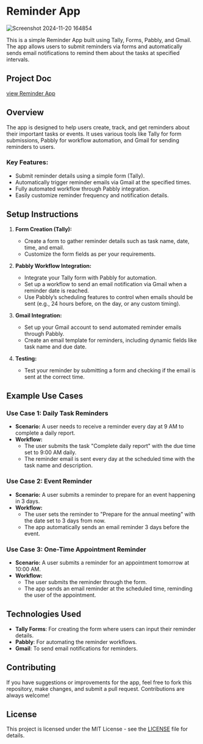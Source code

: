 # Reminder App
![Screenshot 2024-11-20 164854](https://github.com/user-attachments/assets/8321b371-d47d-418c-aa9b-6db51f981615)


This is a simple Reminder App built using Tally, Forms, Pabbly, and Gmail. The app allows users to submit reminders via forms and automatically sends email notifications to remind them about the tasks at specified intervals.
## Project Doc
[view Reminder App](https://tally.so/r/3EBx2L)

## Overview

The app is designed to help users create, track, and get reminders about their important tasks or events. It uses various tools like Tally for form submissions, Pabbly for workflow automation, and Gmail for sending reminders to users.
### Key Features:
- Submit reminder details using a simple form (Tally).
- Automatically trigger reminder emails via Gmail at the specified times.
- Fully automated workflow through Pabbly integration.
- Easily customize reminder frequency and notification details.

## Setup Instructions

1. **Form Creation (Tally):**
   - Create a form to gather reminder details such as task name, date, time, and email.
   - Customize the form fields as per your requirements.

2. **Pabbly Workflow Integration:**
   - Integrate your Tally form with Pabbly for automation.
   - Set up a workflow to send an email notification via Gmail when a reminder date is reached.
   - Use Pabbly’s scheduling features to control when emails should be sent (e.g., 24 hours before, on the day, or any custom timing).

3. **Gmail Integration:**
   - Set up your Gmail account to send automated reminder emails through Pabbly.
   - Create an email template for reminders, including dynamic fields like task name and due date.

4. **Testing:**
   - Test your reminder by submitting a form and checking if the email is sent at the correct time.

## Example Use Cases

### Use Case 1: Daily Task Reminders
- **Scenario:** A user needs to receive a reminder every day at 9 AM to complete a daily report.
- **Workflow:**
  - The user submits the task "Complete daily report" with the due time set to 9:00 AM daily.
  - The reminder email is sent every day at the scheduled time with the task name and description.

### Use Case 2: Event Reminder
- **Scenario:** A user submits a reminder to prepare for an event happening in 3 days.
- **Workflow:**
  - The user sets the reminder to "Prepare for the annual meeting" with the date set to 3 days from now.
  - The app automatically sends an email reminder 3 days before the event.

### Use Case 3: One-Time Appointment Reminder
- **Scenario:** A user submits a reminder for an appointment tomorrow at 10:00 AM.
- **Workflow:**
  - The user submits the reminder through the form.
  - The app sends an email reminder at the scheduled time, reminding the user of the appointment.

## Technologies Used
- **Tally Forms**: For creating the form where users can input their reminder details.
- **Pabbly**: For automating the reminder workflows.
- **Gmail**: To send email notifications for reminders.

## Contributing
If you have suggestions or improvements for the app, feel free to fork this repository, make changes, and submit a pull request. Contributions are always welcome!

## License
This project is licensed under the MIT License - see the [LICENSE](LICENSE) file for details.


